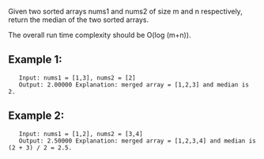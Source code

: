 Given two sorted arrays nums1 and nums2 of size m and n respectively, return the median of the two sorted arrays.

The overall run time complexity should be O(log (m+n)).

## Example 1:

```
   Input: nums1 = [1,3], nums2 = [2]
   Output: 2.00000 Explanation: merged array = [1,2,3] and median is 2.
```

## Example 2:

```
   Input: nums1 = [1,2], nums2 = [3,4]
   Output: 2.50000 Explanation: merged array = [1,2,3,4] and median is (2 + 3) / 2 = 2.5.
```
